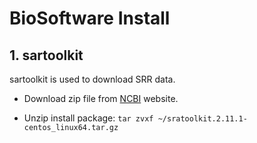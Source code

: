# BioSoftware Install
## 1. sartoolkit
sartoolkit is used to download SRR data. 
- Download zip file from [NCBI](https://trace.ncbi.nlm.nih.gov/Traces/sra/sra.cgi?view=software) website.

- Unzip install package: `tar zvxf ~/sratoolkit.2.11.1-centos_linux64.tar.gz`
